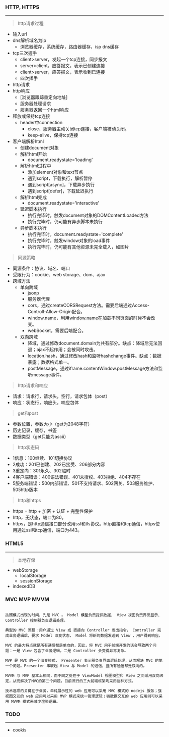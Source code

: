 

### HTTP, HTTPS
---

> http请求过程
- 输入url
- dns解析域名为ip
  - 浏览器缓存，系统缓存，路由器缓存，isp dns缓存
- tcp三次握手
  - client>server，发起一个tcp连接，同步报文
  - server>client，应答报文，表示已创建连接
  - client>server，应答报文，表示收到已连接
  - 四次挥手
- http请求
- http响应
  - [浏览器跟踪重定向地址]
  - 服务器处理请求
  - 服务器返回一个html响应
- 释放或保持tcp连接
  - header中connection
    - close，服务器主动关闭tcp连接，客户端被动关闭。
    - keep-alive，保持tcp连接
- 客户端解析html
  - 创建document对象
  - 解析html开始
    - document.readystate='loading'
  - 解析html过程中
    - 添加element对象和text节点
    - 遇到script，下载执行，解析暂停
    - 遇到script[async]，下载异步执行
    - 遇到script[defer]，下载延迟执行
  - 解析html完成
    - document.readystate='interactive'
  - 延迟脚本执行
    - 执行完毕时，触发document对象的DOMContentLoaded方法
    - 执行完毕时，仍可能有异步脚本未执行
  - 异步脚本执行
    - 执行完毕时，document.readystate='complete'
    - 执行完毕时，触发window对象的load事件
    - 执行完毕时，仍可能有其他资源未完全载入，如图片

> 同源策略
- 同源条件：协议、域名、端口
- 受限行为：cookie、web storage、dom、ajax
- 跨域方法
  - 单向跨域
    - jsonp
    - 服务器代理
    - cors，通过createCORSRequest方法。需要后端通过Access-Controll-Allow-Origin配合。
    - window.name，利用window.name在加载不同页面的时候不会改变。
    - webSocket，需要后端配合。
  - 双向跨域
    - 降域，通过修改document.domain为共有部分。缺点：降域后无法回退；ajax不起作用；会被同时攻击。
    - location.hash，通过修改hash和监听hashchange事件。缺点：数据暴露；数据格式单一。
    - postMessage，通过iframe.contentWindow.postMessage方法和监听message事件。

> http请求和响应
- 请求：请求行，请求头，空行，请求包体（post）
- 响应：状态行，响应头，响应包体

> get和post
- 参数位置，参数大小（get为2048字符）
- 历史记录，缓存，书签
- 数据类型（get只能为ascii）

> http状态码
  - 1信息：100继续、101切换协议
  - 2成功：201已创建、202已接受、206部分内容
  - 3重定向：301永久、302临时
  - 4客户端错误：400语法错误、401未授权、403拒绝、404不存在
  - 5服务端错误：500内部错误、501不支持请求、502网关、503服务维护、505http版本

> http和https
- https = http + 加密 + 认证 + 完整性保护
- http，无状态，端口为80。
- https，是http通信接口部分改用ssl和tls协议。http直接和tcp通信，https使用通过ssl和tcp通信，端口为443。

### HTML5
---

> 本地存储
- webStorage
  - localStorage
  - sessionStorage
- indexedDB

### MVC MVP MVVM

```

按照模式出现的时间，先是 MVC 。 Model 模型负责提供数据、 View 视图负责界面显示、 Controller 控制器负责逻辑处理。

典型的 MVC 流程：用户通过 View 或 直接向 Controller 发出指令， Controller 完成业务逻辑后，要求 Model 改变状态， Model 将新的数据发送到 View ，用户得到响应。 

MVC 的最大特点就是所有通信都是单向的，因此，将 MVC 用于前端开发的话会导致两个问题：一是 View 包含了业务逻辑，二是 Controller 会变得非常复杂。

MVP 是 MVC 的一个演变模式， Presenter 表示器负责界面逻辑处理，从而解决 MVC 的第一个问题。Presenter 串联起 View 与 Model 的通信，且所有通信都是双向的。

MVVM 与 MVP 基本上相同，而不同之处在于 ViewModel 视图模型和 View 之间采用双向绑定，从而解决了MVC的第二个问题，目前流行的三大前端框架均采用这种方式。

技术选项的关键在于业务，单纯展示性的 web 应用可以采用 MVC 模式的 nodejs 服务；强视图交互的 web 应用可以采用 MVP 模式来统一管理逻辑；强数据交互的 web 应用则可以采用 MVVM 模式来减少渲染逻辑。

```
### TODO
---
- cookis
